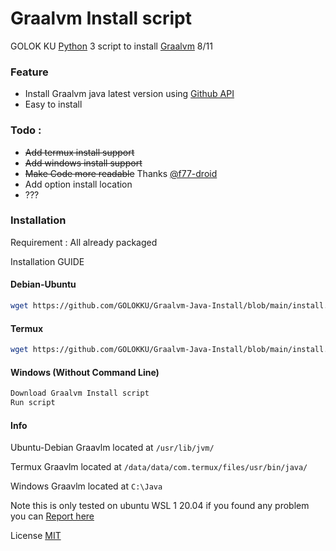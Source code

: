 # Graalvm Install script

GOLOK KU [Python](https://www.python.org/) 3 script to install [Graalvm]() 8/11

### Feature
 - Install Graalvm java latest version using [Github API](https://www.graalvm.org/)
 - Easy to install
 
### Todo :
 - ~~Add termux install support~~
 - ~~Add windows install support~~
 - ~~Make Code more readable~~ Thanks [@f77-droid](https://github.com/f77-droid)
 - Add option install location
 - ???
### Installation
Requirement : All already packaged

Installation GUIDE
#### Debian-Ubuntu
```sh
wget https://github.com/GOLOKKU/Graalvm-Java-Install/blob/main/install.py ; sudo python3 install.py ; source ~/.bashrc
```
#### Termux
```sh
wget https://github.com/GOLOKKU/Graalvm-Java-Install/blob/main/install.py ; python3 install.py ; source ~/.bashrc
```
#### Windows (Without Command Line)
```sh
Download Graalvm Install script
Run script
```
#### Info 

Ubuntu-Debian
Graavlm located at `/usr/lib/jvm/`

Termux
Graavlm located at `/data/data/com.termux/files/usr/bin/java/`

Windows
Graavlm located at `C:\Java`

Note this is only tested on ubuntu WSL 1 20.04 
if you found any problem you can [Report here](https://github.com/GOLOKKU/shortcode/issues)

License [MIT](https://github.com/GOLOKKU/Graalvm-Java-Install/blob/main/LICENSE)
